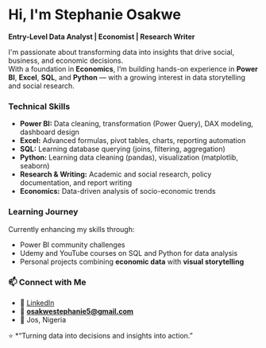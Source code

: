 # Hi, I'm Stephanie Osakwe

**Entry-Level Data Analyst | Economist | Research Writer**

I'm passionate about transforming data into insights that drive social, business, and economic decisions.  
With a foundation in **Economics**, I’m building hands-on experience in **Power BI**, **Excel**, **SQL**, and **Python** — with a growing interest in data storytelling and social research.

### Technical Skills
- **Power BI:** Data cleaning, transformation (Power Query), DAX modeling, dashboard design  
- **Excel:** Advanced formulas, pivot tables, charts, reporting automation  
- **SQL:** Learning database querying (joins, filtering, aggregation)  
- **Python:** Learning data cleaning (pandas), visualization (matplotlib, seaborn)  
- **Research & Writing:** Academic and social research, policy documentation, and report writing  
- **Economics:** Data-driven analysis of socio-economic trends

### Learning Journey
Currently enhancing my skills through:
- Power BI community challenges  
- Udemy and YouTube courses on SQL and Python for data analysis  
- Personal projects combining **economic data** with **visual storytelling**

### 📫 Connect with Me
- 💼 [LinkedIn](https://www.linkedin.com/in/stephanie-osakwe-b97a72272/)
- 📧 **osakwestephanie5@gmail.com**
- 📍 Jos, Nigeria

⭐ *“Turning data into decisions and insights into action.”
<!---
sterest/sterest is a ✨ special ✨ repository because its `README.md` (this file) appears on your GitHub profile.
You can click the Preview link to take a look at your changes.
--->

